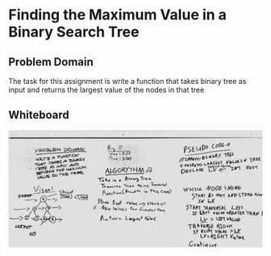 # Finding the Maximum Value in a Binary Search Tree

##  Problem Domain
The task for this assignment is write a function that takes binary tree as input and returns the largest value of the nodes in that tree

## Whiteboard
![title](https://github.com/michaelsklepowich/data_structures_and_algorithms/blob/find_maximum_value_binary_tree/assets/find_max_value.jpg?raw=true) <br>
